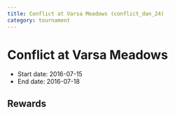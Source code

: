 ```yaml
---
title: Conflict at Varsa Meadows (conflict_dan_24)
category: tournament
---
```

# Conflict at Varsa Meadows

  * Start date: 2016-07-15
  * End date: 2016-07-18

## Rewards

